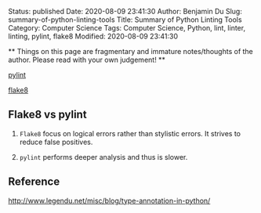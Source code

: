 Status: published
Date: 2020-08-09 23:41:30
Author: Benjamin Du
Slug: summary-of-python-linting-tools
Title: Summary of Python Linting Tools
Category: Computer Science
Tags: Computer Science, Python, lint, linter, linting, pylint, flake8
Modified: 2020-08-09 23:41:30

**
Things on this page are fragmentary and immature notes/thoughts of the author.
Please read with your own judgement!
**

[pylint](http://www.legendu.net/misc/blog/pylint-tips/)

[flake8](http://www.legendu.net/misc/blog/use-flake8-to-lint-python-scripts/)


## Flake8 vs pylint 

1. `Flake8` focus on logical errors rather than stylistic errors.
    It strives to reduce false positives.

2. `pylint` performs deeper analysis and thus is slower.

## Reference

http://www.legendu.net/misc/blog/type-annotation-in-python/
